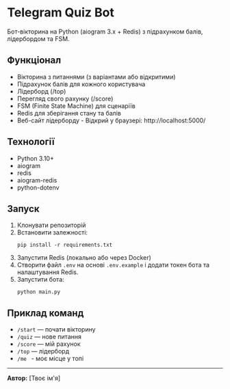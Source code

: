 # Telegram Quiz Bot

Бот-вікторина на Python (aiogram 3.x + Redis) з підрахунком балів, лідербордом та FSM.

## Функціонал

- Вікторина з питаннями (з варіантами або відкритими)
- Підрахунок балів для кожного користувача
- Лідерборд (/top)
- Перегляд свого рахунку (/score)
- FSM (Finite State Machine) для сценаріїв
- Redis для зберігання стану та балів
- Веб-сайт лідерборду - Відкрий у браузері: http://localhost:5000/

## Технології

- Python 3.10+
- aiogram
- redis
- aiogram-redis
- python-dotenv

## Запуск

1. Клонувати репозиторій
2. Встановити залежності:
    ```
    pip install -r requirements.txt
    ```
3. Запустити Redis (локально або через Docker)
4. Створити файл `.env` на основі `.env.example` і додати токен бота та налаштування Redis.
5. Запустити бота:
    ```
    python main.py
    ```

## Приклад команд

- `/start` — почати вікторину
- `/quiz` — нове питання
- `/score` — мій рахунок
- `/top` — лідерборд
- `/me ` - моє місце у топі

---

**Автор:** [Твоє ім'я]
